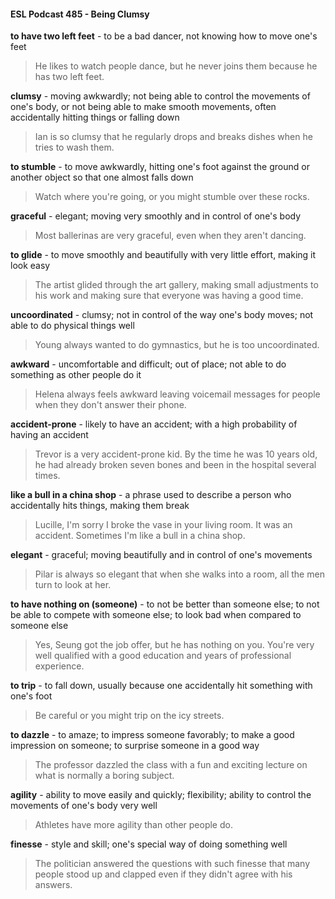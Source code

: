 #### ESL Podcast 485 - Being Clumsy

**to have two left feet** - to be a bad dancer, not knowing how to move one's feet

> He likes to watch people dance, but he never joins them because he has two
left feet.

**clumsy** - moving awkwardly; not being able to control the movements of one's
body, or not being able to make smooth movements, often accidentally hitting
things or falling down

> Ian is so clumsy that he regularly drops and breaks dishes when he tries to
wash them.

**to stumble** - to move awkwardly, hitting one's foot against the ground or another
object so that one almost falls down

> Watch where you're going, or you might stumble over these rocks.

**graceful** - elegant; moving very smoothly and in control of one's body

> Most ballerinas are very graceful, even when they aren't dancing.

**to glide** - to move smoothly and beautifully with very little effort, making it look
easy

> The artist glided through the art gallery, making small adjustments to his work
and making sure that everyone was having a good time.

**uncoordinated** - clumsy; not in control of the way one's body moves; not able to
do physical things well

> Young always wanted to do gymnastics, but he is too uncoordinated.

**awkward** - uncomfortable and difficult; out of place; not able to do something as
other people do it

> Helena always feels awkward leaving voicemail messages for people when
they don't answer their phone.

**accident-prone** - likely to have an accident; with a high probability of having an
accident

> Trevor is a very accident-prone kid. By the time he was 10 years old, he had
already broken seven bones and been in the hospital several times.

**like a bull in a china shop** - a phrase used to describe a person who
accidentally hits things, making them break

> Lucille, I'm sorry I broke the vase in your living room. It was an accident.
Sometimes I'm like a bull in a china shop.

**elegant** - graceful; moving beautifully and in control of one's movements

> Pilar is always so elegant that when she walks into a room, all the men turn to
look at her.

**to have nothing on (someone)** - to not be better than someone else; to not be
able to compete with someone else; to look bad when compared to someone
else

> Yes, Seung got the job offer, but he has nothing on you. You're very well
qualified with a good education and years of professional experience.

**to trip** - to fall down, usually because one accidentally hit something with one's
foot

> Be careful or you might trip on the icy streets.

**to dazzle** - to amaze; to impress someone favorably; to make a good impression
on someone; to surprise someone in a good way

> The professor dazzled the class with a fun and exciting lecture on what is
normally a boring subject.

**agility** - ability to move easily and quickly; flexibility; ability to control the
movements of one's body very well

> Athletes have more agility than other people do.

**finesse** - style and skill; one's special way of doing something well

> The politician answered the questions with such finesse that many people stood
up and clapped even if they didn't agree with his answers.

